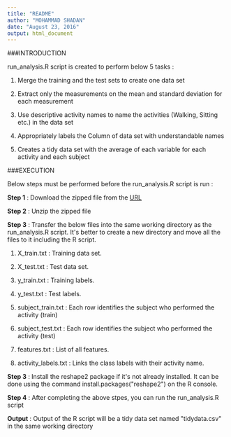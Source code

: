 ```yaml
---
title: "README"
author: "MOHAMMAD SHADAN"
date: "August 23, 2016"
output: html_document
---
```

###INTRODUCTION

run_analysis.R script is created to perform below 5 tasks :

1. Merge the training and the test sets to create one data set

2. Extract only the measurements on the mean and standard deviation for each measurement

3. Use descriptive activity names to name the activities (Walking, Sitting etc.) in the data set

4. Appropriately labels the Column of data set with understandable names

5. Creates a tidy data set with the average of each variable for each activity and each subject


###EXECUTION

Below steps must be performed before the run_analysis.R script is run : 

**Step 1** : 
Download the zipped file from the [URL](https://d396qusza40orc.cloudfront.net/getdata%2Fprojectfiles%2FUCI%20HAR%20Dataset.zip)

**Step 2** : 
Unzip the zipped file

**Step 3** : 
Transfer the below files into the same working directory as the run_analysis.R script. It's better to create a new directory and move all the files to it including the R script.

1. X_train.txt		: Training data set.

2. X_test.txt		: Test data set.					

3. y_train.txt		: Training labels.

4. y_test.txt		: Test labels.

5. subject_train.txt	: Each row identifies the subject who performed the activity (train)

6. subject_test.txt	: Each row identifies the subject who performed the activity (test)

7. features.txt		: List of all features.

8. activity_labels.txt	: Links the class labels with their activity name.


**Step 3** :
Install the reshape2 package if it's not already installed. It can be done using the command install.packages("reshape2") on the R console.

**Step 4** :
After completing the above stpes, you can run the run_analysis.R script

**Output** :
Output of the R script will be a tidy data set named "tidydata.csv" in the same working directory

